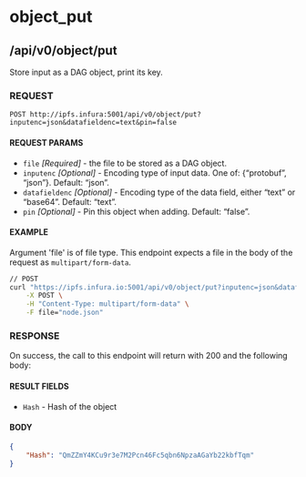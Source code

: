 # object_put

## /api/v0/object/put

Store input as a DAG object, print its key.

### REQUEST

`POST http://ipfs.infura:5001/api/v0/object/put?inputenc=json&datafieldenc=text&pin=false`

#### REQUEST PARAMS
- `file` _[Required]_ - the file to be stored as a DAG object.
- `inputenc` _[Optional]_ - Encoding type of input data. One of: {“protobuf”, “json”}. Default: “json”. 
- `datafieldenc` _[Optional]_ - Encoding type of the data field, either “text” or “base64”. Default: “text”.
- `pin` _[Optional]_ - Pin this object when adding. Default: “false”.
 
#### EXAMPLE
Argument 'file' is of file type. This endpoint expects a file in the body of the request as `multipart/form-data`.

```bash
// POST
curl "https://ipfs.infura.io:5001/api/v0/object/put?inputenc=json&datafieldenc=text&pin=false" \
    -X POST \
    -H "Content-Type: multipart/form-data" \
    -F file="node.json" 
```

### RESPONSE

On success, the call to this endpoint will return with 200 and the following body:

#### RESULT FIELDS
- `Hash` - Hash of the object


#### BODY
```json
{
    "Hash": "QmZZmY4KCu9r3e7M2Pcn46Fc5qbn6NpzaAGaYb22kbfTqm"
}
```